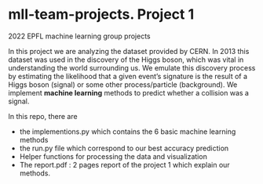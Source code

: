 # mll-team-projects. Project 1 
2022 EPFL machine learning group projects

In this project we are analyzing the dataset provided by CERN.
In 2013 this dataset was used in the discovery of the Higgs boson, which was vital in understanding the world surrounding us. We 
emulate this discovery process by estimating the likelihood that a 
given event’s signature is the result of a Higgs boson (signal) or
some other process/particle (background). 
We implement **machine learning** methods to predict whether a collision was a signal.

In this repo, there are 
- the implementions.py which contains the 6 basic machine learning methods 
- the run.py file which correspond to our best accuracy prediction
- Helper functions for processing the data and visualization
- The report.pdf : 2 pages report of the project 1 which explain our methods.

